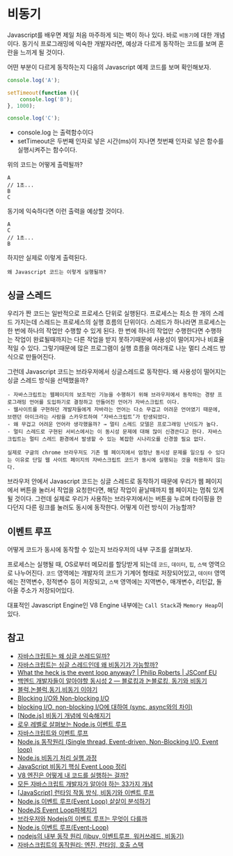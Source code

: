 # 비동기
Javascript를 배우면 제일 처음 마주하게 되는 벽이 하나 있다. 바로 `비동기`에 대한 개념이다.
동기식 프로그래밍에 익숙한 개발자라면, 예상과 다르게 동작하는 코드를 보며 혼란을 느끼게 될 것이다.

어떤 부분이 다르게 동작하는지 다음의 Javascript 예제 코드를 보며 확인해보자.

```javascript
console.log('A');

setTimeout(function (){
    console.log('B');
}, 1000);

console.log('C');
```

- console.log 는 출력함수이다
- setTimeout은 두번째 인자로 넣은 시간(ms)이 지나면 첫번째 인자로 넣은 함수를 실행시켜주는 함수이다.

위의 코드는 어떻게 출력될까?

```
A
// 1초...
B 
C
```

동기에 익숙하다면 이런 출력을 예상할 것이다.

```
A
C
// 1초...
B
```

하지만 실제로 이렇게 출력된다.

`왜 Javascript 코드는 이렇게 실행될까?`

## 싱글 스레드

우리가 짠 코드는 일반적으로 프로세스 단위로 실행된다. 프로세스는 최소 한 개의 스레드 가지는데 스레드는 프로세스의 실행 흐름의 단위이다. 스레드가 하나라면 프로세스는 한 번에 하나의 작업만 수행할 수 있게 된다. 한 번에 하나의 작업만 수행한다면 수행하는 작업이 완료될때까지는 다른 작업을 받지 못하기때문에 사용성이 떨어지거나 비효율적일 수 있다. 그렇기때문에 많은 프로그램이 실행 흐름을 여러개로 나눈 멀티 스레드 방식으로 만들어진다.

그런데 Javascript 코드는 브라우저에서 싱글스레드로 동작한다. 왜 사용성이 떨어지는 싱글 스레드 방식을 선택했을까?

```
- 자바스크립트는 웹페이지의 보조적인 기능을 수행하기 위해 브라우저에서 동작하는 경량 프로그래밍 언어를 도입하기로 결정하고 만들어진 언어가 자바스크립트 이다.
- 웹사이트를 구현하던 개발자들에게 자바라는 언어는 다소 무겁고 어려운 언어였기 때문에, 브랜던 아이크라는 사람을 스카우트하여 ‘자바스크립트’가 탄생되었다.
- 왜 무겁고 어려운 언어라 생각했을까? → 멀티 스레드 모델은 프로그래밍 난이도가 높다.
- 멀티 스레드로 구현된 서비스에서는 이 동시성 문제에 대해 많이 신경쓴다고 한다. 자바스크립트는 멀티 스레드 환경에서 발생할 수 있는 복잡한 시나리오를 신경쓸 필요 없다.

실제로 구글의 chrome 브라우저도 기존 웹 페이지에서 엄청난 동시성 문제를 일으킬 수 있다는 이유로 단일 웹 사이트 페이지의 자바스크립트 코드가 동시에 실행되는 것을 허용하지 않는다.
```

브라우저 안에서 Javascript 코드는 싱글 스레드로 동작하기 때문에 우리가 웹 페이지에서 버튼을 눌러서 작업을 요청한다면, 해당 작업이 끝날때까지 웹 페이지는 멈춰 있게 될 것이다. 그런데 실제로 우리가 사용하는 브라우저에서는 버튼을 누르며 타이핑을 한다던지 다른 링크를 눌러도 동시에 동작한다. 어떻게 이런 방식이 가능할까?

## 이벤트 루프

어떻게 코드가 동시에 동작할 수 있는지 브라우저의 내부 구조를 살펴보자.

프로세스는 실행될 때, OS로부터 메모리를 할당받게 되는데 `코드`, `데이터`, `힙`, `스택` 영역으로 나누어진다. `코드` 영역에는 개발자의 코드가 기계어 형태로 저장되어있고, `데이터` 영역에는 전역변수, 정적변수 등이 저장되고, `스택` 영역에는 지역변수, 매개변수, 리턴값, 돌아올 주소가 저장되어있다.  

대표적인 Javascript Engine인 V8 Engine 내부에는 `Call Stack`과 `Memory Heap`이 있다.


## 참고
- [자바스크립트는 왜 싱글 쓰레드일까?](https://chanyeong.com/blog/post/44)
- [자바스크립트는 싱글 스레드인데 왜 비동기가 가능할까?](https://stitchcoding.tistory.com/44)
- [What the heck is the event loop anyway? | Philip Roberts | JSConf EU](https://www.youtube.com/watch?v=8aGhZQkoFbQ)
- [백엔드 개발자들이 알아야할 동시성 2 — 블로킹과 논블로킹, 동기와 비동기](https://choi-geonu.medium.com/백엔드-개발자들이-알아야할-동시성-2-블로킹과-논블로킹-동기와-비동기-e11b3d01fdf8)
- [블럭,논블럭,동기,비동기 이야기](https://hamait.tistory.com/930)
- [Blocking I/O와 Non-blocking I/O](https://youtu.be/XNGfl3sfErc)
- [blocking I/O, non-blocking I/O에 대하여 (sync, async와의 차이)](https://etloveguitar.tistory.com/140)
- [[Node.js] 비동기 개념에 익숙해지기](https://elvanov.com/2682)
- [로우 레벨로 살펴보는 Node.js 이벤트 루프](https://evan-moon.github.io/2019/08/01/nodejs-event-loop-workflow/)
- [자바스크립트와 이벤트 루프](https://meetup.nhncloud.com/posts/89)
- [Node.js 동작원리 (Single thread, Event-driven, Non-Blocking I/O, Event loop)](https://medium.com/@vdongbin/node-js-%EB%8F%99%EC%9E%91%EC%9B%90%EB%A6%AC-single-thread-event-driven-non-blocking-i-o-event-loop-ce97e58a8e21)
- [Node.js 비동기 처리 실행 과정](https://keyhyuk-kim.medium.com/node-js-promise%EC%9D%98-%EC%8B%A4%ED%96%89-%EA%B3%BC%EC%A0%95-c48e8c902779)
- [JavaScript 비동기 핵심 Event Loop 정리](https://medium.com/sjk5766/javascript-%EB%B9%84%EB%8F%99%EA%B8%B0-%ED%95%B5%EC%8B%AC-event-loop-%EC%A0%95%EB%A6%AC-422eb29231a8)
- [V8 엔진은 어떻게 내 코드를 실행하는 걸까?](https://evan-moon.github.io/2019/06/28/v8-analysis/)
- [모든 자바스크립트 개발자가 알아야 하는 33가지 개념](https://github.com/yjs03057/33-js-concepts)
- [[JavaScript] 런타임 작동 방식, 비동기와 이벤트 루프](https://hanamon.kr/javascript-%EB%9F%B0%ED%83%80%EC%9E%84-%EC%9E%91%EB%8F%99-%EB%B0%A9%EC%8B%9D-%EB%B9%84%EB%8F%99%EA%B8%B0%EC%99%80-%EC%9D%B4%EB%B2%A4%ED%8A%B8-%EB%A3%A8%ED%94%84/)
- [Node.js 이벤트 루프(Event Loop) 샅샅이 분석하기](https://www.korecmblog.com/node-js-event-loop/)
- [NodeJS Event Loop파헤치기](https://medium.com/zigbang/nodejs-event-loop%ED%8C%8C%ED%97%A4%EC%B9%98%EA%B8%B0-16e9290f2b30)
- [브라우저와 Nodejs의 이벤트 루프는 무엇이 다를까](https://yceffort.kr/2021/08/browser-nodejs-event-loop)
- [Node.js 이벤트 루프(Event-Loop)](https://velog.io/@dosomething/Node.js-%EC%9D%B4%EB%B2%A4%ED%8A%B8-%EB%A3%A8%ED%94%84Event-Loop)
- [nodejs의 내부 동작 원리 (libuv, 이벤트루프, 워커쓰레드, 비동기)](https://sjh836.tistory.com/149)
- [자바스크립트의 동작원리: 엔진, 런타임, 호출 스택](https://joshua1988.github.io/web-development/translation/javascript/how-js-works-inside-engine/)